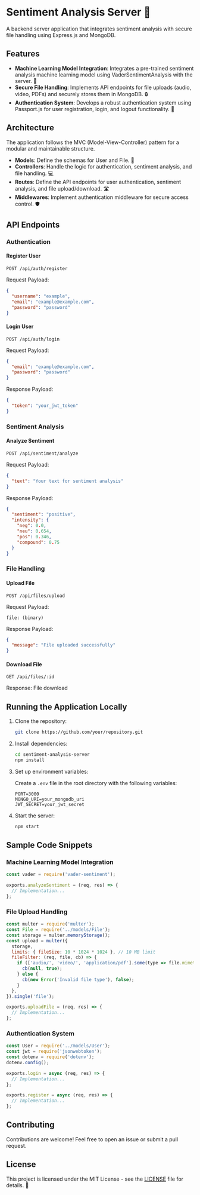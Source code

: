 # Sentiment Analysis Server 🚀

A backend server application that integrates sentiment analysis with secure file handling using Express.js and MongoDB. 

## Features

- **Machine Learning Model Integration**: Integrates a pre-trained sentiment analysis machine learning model using VaderSentimentAnalysis with the server. 🤖
- **Secure File Handling**: Implements API endpoints for file uploads (audio, video, PDFs) and securely stores them in MongoDB. 🔒
- **Authentication System**: Develops a robust authentication system using Passport.js for user registration, login, and logout functionality. 🔐

## Architecture

The application follows the MVC (Model-View-Controller) pattern for a modular and maintainable structure.

- **Models**: Define the schemas for User and File. 📝
- **Controllers**: Handle the logic for authentication, sentiment analysis, and file handling. 💻
- **Routes**: Define the API endpoints for user authentication, sentiment analysis, and file upload/download. 🛣️
- **Middlewares**: Implement authentication middleware for secure access control. 🛡️

## API Endpoints

### Authentication

#### Register User

```http
POST /api/auth/register
```

Request Payload:

```json
{
  "username": "example",
  "email": "example@example.com",
  "password": "password"
}
```

#### Login User

```http
POST /api/auth/login
```

Request Payload:

```json
{
  "email": "example@example.com",
  "password": "password"
}
```

Response Payload:

```json
{
  "token": "your_jwt_token"
}
```

### Sentiment Analysis

#### Analyze Sentiment

```http
POST /api/sentiment/analyze
```

Request Payload:

```json
{
  "text": "Your text for sentiment analysis"
}
```

Response Payload:

```json
{
  "sentiment": "positive",
  "intensity": {
    "neg": 0.0,
    "neu": 0.654,
    "pos": 0.346,
    "compound": 0.75
  }
}
```

### File Handling

#### Upload File

```http
POST /api/files/upload
```

Request Payload:

```formdata
file: (binary)
```

Response Payload:

```json
{
  "message": "File uploaded successfully"
}
```

#### Download File

```http
GET /api/files/:id
```

Response: File download

## Running the Application Locally

1. Clone the repository:

   ```bash
   git clone https://github.com/your/repository.git
   ```

2. Install dependencies:

   ```bash
   cd sentiment-analysis-server
   npm install
   ```

3. Set up environment variables:

   Create a `.env` file in the root directory with the following variables:

   ```
   PORT=3000
   MONGO_URI=your_mongodb_uri
   JWT_SECRET=your_jwt_secret
   ```

4. Start the server:

   ```bash
   npm start
   ```

## Sample Code Snippets

### Machine Learning Model Integration

```javascript
const vader = require('vader-sentiment');

exports.analyzeSentiment = (req, res) => {
  // Implementation...
};
```

### File Upload Handling

```javascript
const multer = require('multer');
const File = require('../models/File');
const storage = multer.memoryStorage();
const upload = multer({
  storage,
  limits: { fileSize: 10 * 1024 * 1024 }, // 10 MB limit
  fileFilter: (req, file, cb) => {
    if (['audio/', 'video/', 'application/pdf'].some(type => file.mimetype.startsWith(type))) {
      cb(null, true);
    } else {
      cb(new Error('Invalid file type'), false);
    }
  },
}).single('file');

exports.uploadFile = (req, res) => {
  // Implementation...
};
```

### Authentication System

```javascript
const User = require('../models/User');
const jwt = require('jsonwebtoken');
const dotenv = require('dotenv');
dotenv.config();

exports.login = async (req, res) => {
  // Implementation...
};

exports.register = async (req, res) => {
  // Implementation...
};
```

## Contributing

Contributions are welcome! Feel free to open an issue or submit a pull request.

## License

This project is licensed under the MIT License - see the [LICENSE](LICENSE) file for details. 📝
